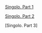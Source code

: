 [Singolo. Part 1](https://Andryteck/singolo/singolo/Singolo1.html)

[Singolo. Part 2](https://Andryteck/singolo/singolo/Singolo2.html)

[Singolo. Part 3]